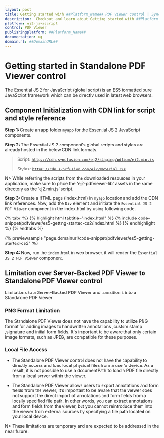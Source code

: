 ```yaml
---
layout: post
title: Getting started with ##Platform_Name## PDF Viewer control | Syncfusion
description:  Checkout and learn about Getting started with ##Platform_Name## PDF Viewer control of Syncfusion Essential JS 2 and more details.
platform: ej2-javascript
control: PDF Viewer 
publishingplatform: ##Platform_Name##
documentation: ug
domainurl: ##DomainURL##
---
```


# Getting started in Standalone PDF Viewer control

The Essential JS 2 for JavaScript (global script) is an ES5 formatted pure JavaScript framework which can be directly used in latest web browsers.

## Component Initialization with CDN link for script and style reference

**Step 1:** Create an app folder `myapp` for the Essential JS 2 JavaScript components.

**Step 2:** The Essential JS 2 component's global scripts and styles are already hosted in the below CDN link formats.

> Script: [`https://cdn.syncfusion.com/ej2/staging/pdfium/ej2.min.js`](https://cdn.syncfusion.com/ej2/staging/pdfium/ej2.min.js)
>
> Styles: [`https://cdn.syncfusion.com/ej2/material.css`](https://cdn.syncfusion.com/ej2/material.css)

N> While referring the scripts from the downloaded resources in your application, make sure to place the 'ej2-pdfviewer-lib' assets in the same directory as the 'ej2.min.js' script.

**Step 3:** Create a HTML page (index.html) in `myapp` location and add the CDN link references. Now, add the `Div` element and initiate the `Essential JS 2 PDF Viewer` component in the index.html by using following code.

{% tabs %}
{% highlight html tabtitle="index.html" %}
{% include code-snippet/pdfviewer/es5-getting-started-cs2/index.html %}
{% endhighlight %}
{% endtabs %}
        
{% previewsample "page.domainurl/code-snippet/pdfviewer/es5-getting-started-cs2" %}

**Step 4:** Now, run the `index.html` in web browser, it will render the `Essential JS 2 PDF Viewer` component.

## Limitation over Server-Backed PDF Viewer to Standalone PDF Viewer control

Limitations to a Server-Backed PDF Viewer and transition it into a Standalone PDF Viewer

### PNG Format Limitation

The Standalone PDF Viewer does not have the capability to utilize PNG format for adding images to handwritten annotations ,custom stamp ,signature and initial form fields. It's important to be aware that only certain image formats, such as JPEG, are compatible for these purposes.

### Local File Access

* The Standalone PDF Viewer control does not have the capability to directly access and load local physical files from a user's device. As a result, it is not possible to use a documentPath to load a PDF file directly from a local server within the viewer.

* The Standalone PDF Viewer allows users to export annotations and form fields from the viewer, it's important to be aware that the viewer does not support the direct import of annotations and form fields from a locally specified file path. In other words, you can extract annotations and form fields from the viewer, but you cannot reintroduce them into the viewer from external sources by specifying a file path located on your local device.

N> These limitations are temporary and are expected to be addressed in the near future.